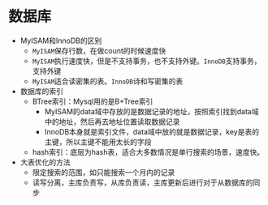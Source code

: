 数据库
===
* MyISAM和InnoDB的区别
  * `MyISAM`保存行数，在做count的时候速度快
  * `MyISAM`执行速度快，但是不支持事务，也不支持外键。`InnoDB`支持事务，支持外键
  * `MyISAM`适合读密集的表。`InnoDB`诗和写密集的表
* 数据库的索引
  * BTree索引：Mysql用的是B+Tree索引
    * MyISAM的data域中存放的是数据记录的地址，按照索引找到data域中的地址，然后再去地址位置读取数据记录
    * InnoDB本身就是索引文件，data域中放的就是数据记录，key是表的主键，所以主键不能用太长的字段
  * hash索引：底层为hash表，适合大多数情况是单行搜索的场景，速度快。
* 大表优化的方法
  * 限定搜索的范围，如只能搜索一个月内的记录
  * 读写分离，主库负责写，从库负责读，主库更新后进行对于从数据库的同步
